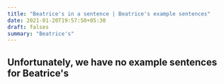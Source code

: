 ```yaml
---
title: "Beatrice's in a sentence | Beatrice's example sentences"
date: 2021-01-20T19:57:50+05:30
draft: falses
summary: "Beatrice's"
---
```

## Unfortunately, we have no example sentences for Beatrice's                 

